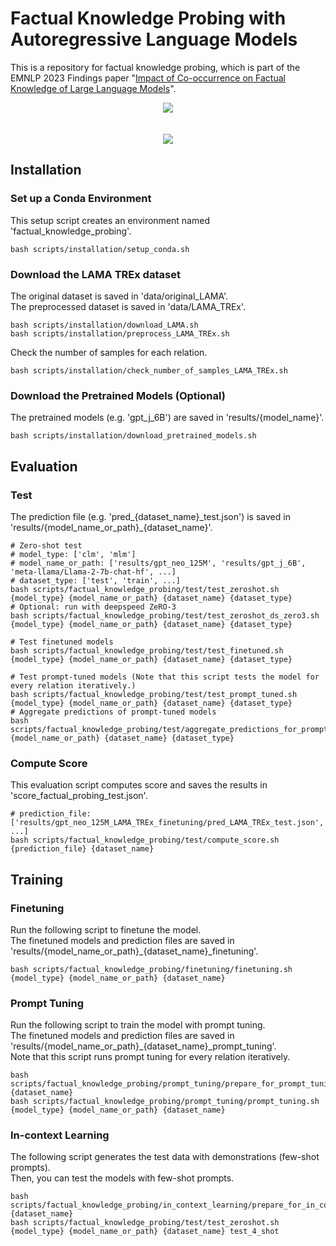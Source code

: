 # Factual Knowledge Probing with Autoregressive Language Models
This is a repository for factual knowledge probing, which is part of the EMNLP 2023 Findings paper "[Impact of Co-occurrence on Factual Knowledge of Large Language Models](https://aclanthology.org/2023.findings-emnlp.518.pdf)".  

<p align="center">
<img src="https://github.com/CheongWoong/cheongwoong.github.io/blob/master/assets/img/impact_of_cooccurrence/factual_knowledge_probing_procedure.png"></img>
<br><br><br>
<img src="https://github.com/CheongWoong/cheongwoong.github.io/blob/master/assets/img/impact_of_cooccurrence/factual_knowledge_probing_metrics.png"></img>
</p>


## Installation

### Set up a Conda Environment
This setup script creates an environment named 'factual_knowledge_probing'.
```
bash scripts/installation/setup_conda.sh
```

### Download the LAMA TREx dataset
The original dataset is saved in 'data/original_LAMA'.  
The preprocessed dataset is saved in 'data/LAMA_TREx'.
```
bash scripts/installation/download_LAMA.sh
bash scripts/installation/preprocess_LAMA_TREx.sh
```

Check the number of samples for each relation.
```
bash scripts/installation/check_number_of_samples_LAMA_TREx.sh
```

### Download the Pretrained Models (Optional)
The pretrained models (e.g. 'gpt_j_6B') are saved in 'results/{model_name}'.
```
bash scripts/installation/download_pretrained_models.sh
```


## Evaluation

### Test
The prediction file (e.g. 'pred_{dataset_name}\_test.json') is saved in 'results/{model_name_or_path}_{dataset_name}'.
```
# Zero-shot test
# model_type: ['clm', 'mlm']
# model_name_or_path: ['results/gpt_neo_125M', 'results/gpt_j_6B', 'meta-llama/Llama-2-7b-chat-hf', ...] 
# dataset_type: ['test', 'train', ...]
bash scripts/factual_knowledge_probing/test/test_zeroshot.sh {model_type} {model_name_or_path} {dataset_name} {dataset_type}
# Optional: run with deepspeed ZeRO-3
bash scripts/factual_knowledge_probing/test/test_zeroshot_ds_zero3.sh {model_type} {model_name_or_path} {dataset_name} {dataset_type}

# Test finetuned models
bash scripts/factual_knowledge_probing/test/test_finetuned.sh {model_type} {model_name_or_path} {dataset_name} {dataset_type}

# Test prompt-tuned models (Note that this script tests the model for every relation iteratively.)
bash scripts/factual_knowledge_probing/test/test_prompt_tuned.sh {model_type} {model_name_or_path} {dataset_name} {dataset_type}
# Aggregate predictions of prompt-tuned models
bash scripts/factual_knowledge_probing/test/aggregate_predictions_for_prompt_tuning.sh {model_name_or_path} {dataset_name} {dataset_type}
```

### Compute Score
This evaluation script computes score and saves the results in 'score_factual_probing_test.json'.
```
# prediction_file: ['results/gpt_neo_125M_LAMA_TREx_finetuning/pred_LAMA_TREx_test.json', ...]
bash scripts/factual_knowledge_probing/test/compute_score.sh {prediction_file} {dataset_name}
```


## Training

### Finetuning
Run the following script to finetune the model.  
The finetuned models and prediction files are saved in 'results/{model_name_or_path}_{dataset_name}_finetuning'.
```
bash scripts/factual_knowledge_probing/finetuning/finetuning.sh {model_type} {model_name_or_path} {dataset_name}
```

### Prompt Tuning
Run the following script to train the model with prompt tuning.  
The finetuned models and prediction files are saved in 'results/{model_name_or_path}_{dataset_name}_prompt_tuning'.  
Note that this script runs prompt tuning for every relation iteratively.
```
bash scripts/factual_knowledge_probing/prompt_tuning/prepare_for_prompt_tuning.sh {dataset_name}
bash scripts/factual_knowledge_probing/prompt_tuning/prompt_tuning.sh {model_type} {model_name_or_path} {dataset_name}
```

### In-context Learning
The following script generates the test data with demonstrations (few-shot prompts).  
Then, you can test the models with few-shot prompts.
```
bash scripts/factual_knowledge_probing/in_context_learning/prepare_for_in_context_learning.sh {dataset_name}
bash scripts/factual_knowledge_probing/test/test_zeroshot.sh {model_type} {model_name_or_path} {dataset_name} test_4_shot
```
